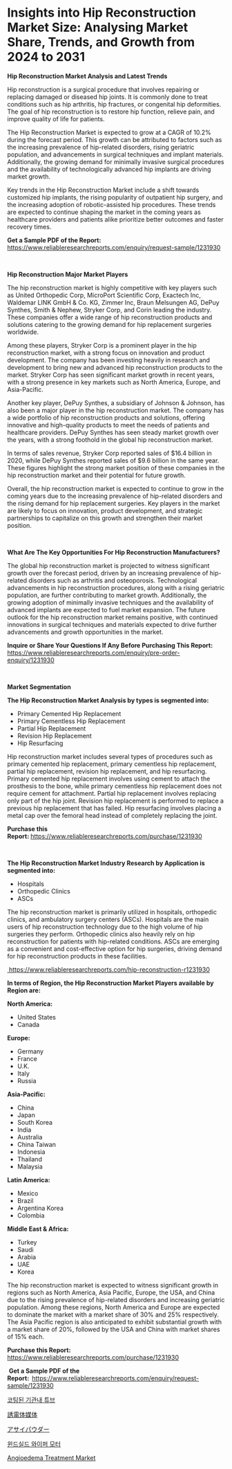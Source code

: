 <p><h1>Insights into Hip Reconstruction Market Size: Analysing Market Share, Trends, and Growth from 2024 to 2031</h1></p><p><strong>Hip Reconstruction Market Analysis and Latest Trends</strong></p>
<p><p>Hip reconstruction is a surgical procedure that involves repairing or replacing damaged or diseased hip joints. It is commonly done to treat conditions such as hip arthritis, hip fractures, or congenital hip deformities. The goal of hip reconstruction is to restore hip function, relieve pain, and improve quality of life for patients.</p><p>The Hip Reconstruction Market is expected to grow at a CAGR of 10.2% during the forecast period. This growth can be attributed to factors such as the increasing prevalence of hip-related disorders, rising geriatric population, and advancements in surgical techniques and implant materials. Additionally, the growing demand for minimally invasive surgical procedures and the availability of technologically advanced hip implants are driving market growth.</p><p>Key trends in the Hip Reconstruction Market include a shift towards customized hip implants, the rising popularity of outpatient hip surgery, and the increasing adoption of robotic-assisted hip procedures. These trends are expected to continue shaping the market in the coming years as healthcare providers and patients alike prioritize better outcomes and faster recovery times.</p></p>
<p><strong>Get a Sample PDF of the Report:&nbsp;</strong> <a href="https://www.reliableresearchreports.com/enquiry/request-sample/1231930">https://www.reliableresearchreports.com/enquiry/request-sample/1231930</a></p>
<p>&nbsp;</p>
<p><strong>Hip Reconstruction Major Market Players</strong></p>
<p><p>The hip reconstruction market is highly competitive with key players such as United Orthopedic Corp, MicroPort Scientific Corp, Exactech Inc, Waldemar LINK GmbH & Co. KG, Zimmer Inc, Braun Melsungen AG, DePuy Synthes, Smith & Nephew, Stryker Corp, and Corin leading the industry. These companies offer a wide range of hip reconstruction products and solutions catering to the growing demand for hip replacement surgeries worldwide.</p><p>Among these players, Stryker Corp is a prominent player in the hip reconstruction market, with a strong focus on innovation and product development. The company has been investing heavily in research and development to bring new and advanced hip reconstruction products to the market. Stryker Corp has seen significant market growth in recent years, with a strong presence in key markets such as North America, Europe, and Asia-Pacific.</p><p>Another key player, DePuy Synthes, a subsidiary of Johnson & Johnson, has also been a major player in the hip reconstruction market. The company has a wide portfolio of hip reconstruction products and solutions, offering innovative and high-quality products to meet the needs of patients and healthcare providers. DePuy Synthes has seen steady market growth over the years, with a strong foothold in the global hip reconstruction market.</p><p>In terms of sales revenue, Stryker Corp reported sales of $16.4 billion in 2020, while DePuy Synthes reported sales of $9.6 billion in the same year. These figures highlight the strong market position of these companies in the hip reconstruction market and their potential for future growth.</p><p>Overall, the hip reconstruction market is expected to continue to grow in the coming years due to the increasing prevalence of hip-related disorders and the rising demand for hip replacement surgeries. Key players in the market are likely to focus on innovation, product development, and strategic partnerships to capitalize on this growth and strengthen their market position.</p></p>
<p>&nbsp;</p>
<p><strong>What Are The Key Opportunities For Hip Reconstruction Manufacturers?</strong></p>
<p><p>The global hip reconstruction market is projected to witness significant growth over the forecast period, driven by an increasing prevalence of hip-related disorders such as arthritis and osteoporosis. Technological advancements in hip reconstruction procedures, along with a rising geriatric population, are further contributing to market growth. Additionally, the growing adoption of minimally invasive techniques and the availability of advanced implants are expected to fuel market expansion. The future outlook for the hip reconstruction market remains positive, with continued innovations in surgical techniques and materials expected to drive further advancements and growth opportunities in the market.</p></p>
<p><strong>Inquire or Share Your Questions If Any Before Purchasing This Report:</strong> <a href="https://www.reliableresearchreports.com/enquiry/pre-order-enquiry/1231930">https://www.reliableresearchreports.com/enquiry/pre-order-enquiry/1231930</a></p>
<p>&nbsp;</p>
<p><strong>Market Segmentation</strong></p>
<p><strong>The Hip Reconstruction Market Analysis by types is segmented into:</strong></p>
<p><ul><li>Primary Cemented Hip Replacement</li><li>Primary Cementless Hip Replacement</li><li>Partial Hip Replacement</li><li>Revision Hip Replacement</li><li>Hip Resurfacing</li></ul></p>
<p><p>Hip reconstruction market includes several types of procedures such as primary cemented hip replacement, primary cementless hip replacement, partial hip replacement, revision hip replacement, and hip resurfacing. Primary cemented hip replacement involves using cement to attach the prosthesis to the bone, while primary cementless hip replacement does not require cement for attachment. Partial hip replacement involves replacing only part of the hip joint. Revision hip replacement is performed to replace a previous hip replacement that has failed. Hip resurfacing involves placing a metal cap over the femoral head instead of completely replacing the joint.</p></p>
<p><strong>Purchase this Report:&nbsp;</strong><a href="https://www.reliableresearchreports.com/purchase/1231930">https://www.reliableresearchreports.com/purchase/1231930</a></p>
<p>&nbsp;</p>
<p><strong>The Hip Reconstruction Market Industry Research by Application is segmented into:</strong></p>
<p><ul><li>Hospitals</li><li>Orthopedic Clinics</li><li>ASCs</li></ul></p>
<p><p>The hip reconstruction market is primarily utilized in hospitals, orthopedic clinics, and ambulatory surgery centers (ASCs). Hospitals are the main users of hip reconstruction technology due to the high volume of hip surgeries they perform. Orthopedic clinics also heavily rely on hip reconstruction for patients with hip-related conditions. ASCs are emerging as a convenient and cost-effective option for hip surgeries, driving demand for hip reconstruction products in these facilities.</p></p>
<p><a href="https://www.reliableresearchreports.com/hip-reconstruction-r1231930">&nbsp;https://www.reliableresearchreports.com/hip-reconstruction-r1231930</a></p>
<p><strong>In terms of Region, the Hip Reconstruction Market Players available by Region are:</strong></p>
<p>
    <p> <strong> North America: </strong>
        <ul>
            <li>United States</li>
            <li>Canada</li>
        </ul>
        </p> 
    <p> <strong> Europe: </strong>
        <ul>
            <li>Germany</li>
            <li>France</li>
            <li>U.K.</li>
            <li>Italy</li>
            <li>Russia</li>
        </ul>
        </p> 
    <p> <strong> Asia-Pacific: </strong>
        <ul>
            <li>China</li>
            <li>Japan</li>
            <li>South Korea</li>
            <li>India</li>
            <li>Australia</li>
            <li>China Taiwan</li>
            <li>Indonesia</li>
            <li>Thailand</li>
            <li>Malaysia</li>
        </ul>
        </p> 
    <p> <strong> Latin America: </strong>
        <ul>
            <li>Mexico</li>
            <li>Brazil</li>
            <li>Argentina Korea</li>
            <li>Colombia</li>
        </ul>
        </p> 
    <p> <strong> Middle East & Africa: </strong>
        <ul>
            <li>Turkey</li>
            <li>Saudi</li>
            <li>Arabia</li>
            <li>UAE</li>
            <li>Korea</li>
        </ul>
    </p>
    </p>
<p><p>The hip reconstruction market is expected to witness significant growth in regions such as North America, Asia Pacific, Europe, the USA, and China due to the rising prevalence of hip-related disorders and increasing geriatric population. Among these regions, North America and Europe are expected to dominate the market with a market share of 30% and 25% respectively. The Asia Pacific region is also anticipated to exhibit substantial growth with a market share of 20%, followed by the USA and China with market shares of 15% each.</p></p>
<p><strong>Purchase this Report: </strong><a href="https://www.reliableresearchreports.com/purchase/1231930">https://www.reliableresearchreports.com/purchase/1231930</a></p>
<p>&nbsp;<strong>Get a Sample PDF of the Report:&nbsp;&nbsp;</strong><a href="https://www.reliableresearchreports.com/enquiry/request-sample/1231930">https://www.reliableresearchreports.com/enquiry/request-sample/1231930</a></p>
<p><strong></strong></p>
<p><p><a href="https://medium.com/@rowanmaggio/%EC%BD%94%ED%8C%85%EB%90%9C-%EA%B8%B0%EA%B4%80%EB%82%B4%EA%B4%80%EA%B4%80-market-%EC%9C%A0%ED%98%95-%EC%9D%91%EC%9A%A9-%EB%B0%8F-%EC%A7%80%EB%A6%AC%EC%97%90-%EB%8C%80%ED%95%9C-%ED%8F%AC%EA%B4%84%EC%A0%81-%ED%8F%89%EA%B0%80-7e37109dfa03">코팅된 기관내 튜브</a></p><p><a href="https://github.com/JacksonWiza1924/Market-Research-Report-List-1/blob/main/763939147086.md">誘電体媒体</a></p><p><a href="https://medium.com/@deontestanton2023/%E3%82%A2%E3%82%B5%E3%82%A4%E3%83%BC%E3%83%91%E3%82%A6%E3%83%80%E3%83%BC%E3%83%9E%E3%83%BC%E3%82%B1%E3%83%83%E3%83%88-%E7%A8%AE%E9%A1%9E-%E7%94%A8%E9%80%94-%E3%81%8A%E3%82%88%E3%81%B3%E5%9C%B0%E7%90%86%E3%81%AB%E3%82%88%E3%82%8B%E5%8C%85%E6%8B%AC%E7%9A%84%E3%81%AA%E8%A9%95%E4%BE%A1-6d50bbfef2a4">アサイパウダー</a></p><p><a href="https://github.com/fredrickeglers/Market-Research-Report-List-2/blob/main/747929742927.md">윈드실드 와이퍼 모터</a></p><p><a href="https://github.com/Sherrillcrooksxa8i18ucf2m/Market-Research-Report-List-2/blob/main/angioedema-treatment-market.md">Angioedema Treatment Market</a></p></p>